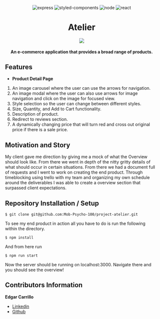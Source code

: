 <div align="center" width="100%">
  <img src="https://img.shields.io/badge/express.js-%23404d59.svg?style=for-the-badge&logo=express&logoColor=%2361DAFB" alt="express" />
  <img src="https://img.shields.io/badge/styled--components-DB7093?style=for-the-badge&logo=styled-components&logoColor=white" alt="styled-components" />
  <img src="https://img.shields.io/badge/node.js-6DA55F?style=for-the-badge&logo=node.js&logoColor=white" alt="node" />
  <img src="https://img.shields.io/badge/react-%2320232a.svg?style=for-the-badge&logo=react&logoColor=%2361DAFB" alt="react" />
</div>

<h1 align="center">Atelier</h1>

<div align="center" width="100%">
    <img src="https://i.imgur.com/8x3ejIN.png">
</div>


<h4 align="center">An e-commerce application that provides a broad range of products.</h4>

## Features
 - **Product Detail Page**
 1. An image carousel where the user can use the arrows for navigation.
 2. An image modal where the user can also use arrows for image navigation and click on the image for focused view.
 3. Style selection so the user can change between different styles.
 4. Size, Quantity, and Add to Cart functionality.
 5. Description of product.
 6. Redirect to reviews section.
 5. A dynamically changing price that will turn red and cross out original price if there is a sale price.


## Motivation and Story
My client gave me direction by giving me a mock of what the Overview should look like. From there we went in depth of the nitty gritty details of what should occur in certain situations. From there we had a document full of requests and I went to work on creating the end product. Through timeblocking using trello with my team and organizing my own schedule around the deliverables I was able to create a overview section that surpassed client expectations.

## Repository Installation / Setup
```
$ git clone git@github.com:Mob-Psycho-100/project-atelier.git
```

To see my end product in action all you have to do is run the following within the directory.

`$ npm install`

And from here run

`$ npm run start`

Now the server should be running on localhost:3000. Navigate there and you should see the overview!

## Contributors Information
**Edgar Carrillo**
</br>
- [Linkedin](https://www.linkedin.com/in/ecarrillo046/)
- [Github](https://github.com/ec-rilo)

